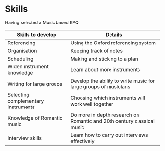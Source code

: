 # Skills
Having selected a Music based EPQ

| Skills to develop                   | Details                                                                |
| ----------------------------------- | ---------------------------------------------------------------------- |
| Referencing                         | Using the Oxford referencing system                                    |
| Organisation                        | Keeping track of notes                                                 |
| Scheduling                          | Making and sticking to a plan                                          |
| Widen instrument knowledge          | Learn about more instruments                                           |
| Writing for large groups            | Develop the ability to write music for large groups of musicians       |
| Selecting complementary instruments | Choosing which instruments will work well together                     |
| Knowledge of Romantic music         | Do more in depth research on Romantic and 20th century classical music |
| Interview skills                    | Learn how to carry out interviews effectively                          |